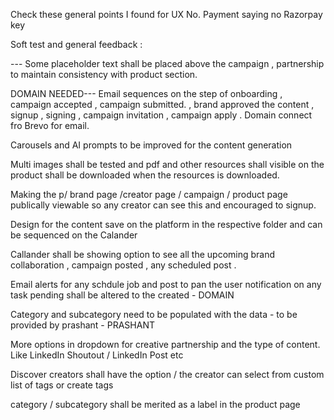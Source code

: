 Check these general points I found for UX No. Payment saying no Razorpay key 



Soft test and general feedback : 


--- Some placeholder text shall be placed above the campaign , partnership  to maintain consistency  with product section. 

DOMAIN NEEDED--- Email sequences on the step of onboarding , campaign accepted , campaign submitted. , brand approved the content , signup , signing , campaign invitation , campaign apply . Domain connect fro Brevo for email. 


Carousels and AI prompts to be improved for the content generation

Multi images shall be tested and pdf and other resources shall visible on the product shall be downloaded when the resources is downloaded. 

Making the p/ brand page /creator page / campaign / product page publically viewable so any creator can see this and encouraged to signup. 

Design for the content save on the platform in the respective folder and can be sequenced on the Calander  


Callander shall be showing option to see all the upcoming brand collaboration , campaign posted , any scheduled post . 

Email alerts for any schdule job and post to pan the user notification on any task pending shall be altered to the created  - DOMAIN

Category and subcategory need to be populated with the data - to be provided by prashant  - PRASHANT

More options in dropdown for creative partnership and the type of content. Like LinkedIn Shoutout / LinkedIn Post etc 

Discover creators shall have the option / the creator can select from custom list of tags or create tags 



category / subcategory shall be merited as a label in the product page 
